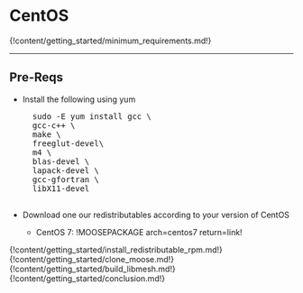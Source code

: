 # CentOS

{!content/getting_started/minimum_requirements.md!}

---
## Pre-Reqs
* Install the following using yum

    <pre>
    sudo -E yum install gcc \
    gcc-c++ \
    make \
    freeglut-devel\
    m4 \
    blas-devel \
    lapack-devel \
    gcc-gfortran \
    libX11-devel
    </pre>

* Download one our redistributables according to your version of CentOS

    * CentOS 7: !MOOSEPACKAGE arch=centos7 return=link!

{!content/getting_started/install_redistributable_rpm.md!}
{!content/getting_started/clone_moose.md!}
{!content/getting_started/build_libmesh.md!}
{!content/getting_started/conclusion.md!}